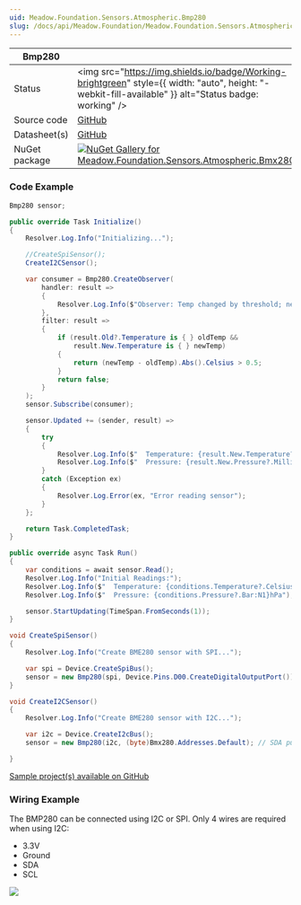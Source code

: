 ```yaml
---
uid: Meadow.Foundation.Sensors.Atmospheric.Bmp280
slug: /docs/api/Meadow.Foundation/Meadow.Foundation.Sensors.Atmospheric.Bmp280
---
```


| Bmp280 | |
|--------|--------|
| Status | <img src="https://img.shields.io/badge/Working-brightgreen" style={{ width: "auto", height: "-webkit-fill-available" }} alt="Status badge: working" /> |
| Source code | [GitHub](https://github.com/WildernessLabs/Meadow.Foundation/tree/main/Source/Meadow.Foundation.Peripherals/Sensors.Atmospheric.Bmx280) |
| Datasheet(s) | [GitHub](https://github.com/WildernessLabs/Meadow.Foundation/tree/main/Source/Meadow.Foundation.Peripherals/Sensors.Atmospheric.Bmx280/Datasheet) |
| NuGet package | <a href="https://www.nuget.org/packages/Meadow.Foundation.Sensors.Atmospheric.Bmx280/" target="_blank"><img src="https://img.shields.io/nuget/v/Meadow.Foundation.Sensors.Atmospheric.Bmx280.svg?label=Meadow.Foundation.Sensors.Atmospheric.Bmx280" alt="NuGet Gallery for Meadow.Foundation.Sensors.Atmospheric.Bmx280" /></a> |
### Code Example

```csharp
Bmp280 sensor;

public override Task Initialize()
{
    Resolver.Log.Info("Initializing...");

    //CreateSpiSensor();
    CreateI2CSensor();

    var consumer = Bmp280.CreateObserver(
        handler: result =>
        {
            Resolver.Log.Info($"Observer: Temp changed by threshold; new temp: {result.New.Temperature?.Celsius:N1}C, old: {result.Old?.Temperature?.Celsius:N1}C");
        },
        filter: result =>
        {
            if (result.Old?.Temperature is { } oldTemp &&
                result.New.Temperature is { } newTemp)
            {
                return (newTemp - oldTemp).Abs().Celsius > 0.5;
            }
            return false;
        }
    );
    sensor.Subscribe(consumer);

    sensor.Updated += (sender, result) =>
    {
        try
        {
            Resolver.Log.Info($"  Temperature: {result.New.Temperature?.Celsius:N1}C");
            Resolver.Log.Info($"  Pressure: {result.New.Pressure?.Millibar:N1}mbar ({result.New.Pressure?.Pascal:N1}Pa)");
        }
        catch (Exception ex)
        {
            Resolver.Log.Error(ex, "Error reading sensor");
        }
    };

    return Task.CompletedTask;
}

public override async Task Run()
{
    var conditions = await sensor.Read();
    Resolver.Log.Info("Initial Readings:");
    Resolver.Log.Info($"  Temperature: {conditions.Temperature?.Celsius:N1}C");
    Resolver.Log.Info($"  Pressure: {conditions.Pressure?.Bar:N1}hPa");

    sensor.StartUpdating(TimeSpan.FromSeconds(1));
}

void CreateSpiSensor()
{
    Resolver.Log.Info("Create BME280 sensor with SPI...");

    var spi = Device.CreateSpiBus();
    sensor = new Bmp280(spi, Device.Pins.D00.CreateDigitalOutputPort());
}

void CreateI2CSensor()
{
    Resolver.Log.Info("Create BME280 sensor with I2C...");

    var i2c = Device.CreateI2cBus();
    sensor = new Bmp280(i2c, (byte)Bmx280.Addresses.Default); // SDA pulled up

}

```

[Sample project(s) available on GitHub](https://github.com/WildernessLabs/Meadow.Foundation/tree/main/Source/Meadow.Foundation.Peripherals/Sensors.Atmospheric.Bmx280/Samples/Bmp280_Sample)

### Wiring Example

The BMP280 can be connected using I2C or SPI. Only 4 wires are required when using I2C:

* 3.3V
* Ground
* SDA
* SCL

<img src="/API_Assets/Meadow.Foundation.Sensors.Atmospheric.BME280/BME280_Fritzing.svg" />

